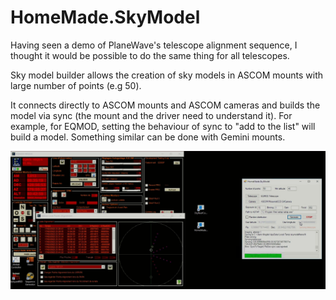 # HomeMade.SkyModel
Having seen a demo of PlaneWave's telescope alignment sequence, I thought it would be possible to do the same thing for all telescopes.

Sky model builder allows the creation of sky models in ASCOM mounts with large number of points (e.g 50).

It connects directly to ASCOM mounts and ASCOM cameras and builds the model via sync (the mount and the driver need to understand it). For example, for EQMOD, setting the behaviour of sync to "add to the list" will build a model. Something similar can be done with Gemini mounts.

![Screenshot](Screenshot.jpg)
